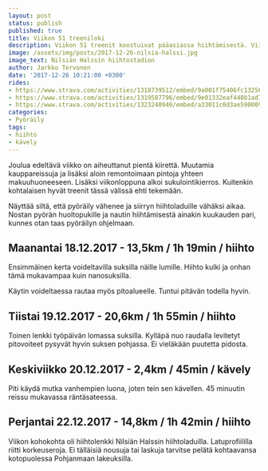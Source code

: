 ```yaml
---
layout: post
status: publish
published: true
title: Viikon 51 treeniloki
description: Viikon 51 treenit koostuivat pääasiassa hiihtämisestä. Viikko huipentui hiihtolenkkiin Nilsiän Halssin laduilla.
image: /assets/img/posts/2017-12-26-nilsia-halssi.jpg
image_text: Nilsiän Halssin hiihtostadion
author: Jarkko Tervonen
date: '2017-12-26 10:21:00 +0300'
rides:
- https://www.strava.com/activities/1318739512/embed/9a001f75406fc13256cf08dddb33eeb926aebf6d
- https://www.strava.com/activities/1319587796/embed/9e01332eaf448b1ad705e90565f62326182b7662
- https://www.strava.com/activities/1323240946/embed/a33011c0d3ae5900092e5ac4bea54e984d0d10cf
categories:
- Pyöräily
tags:
- hiihto
- kävely
---
```

Joulua edeltävä viikko on aiheuttanut pientä kiirettä. Muutamia kauppareissuja ja lisäksi aloin remontoimaan pintoja yhteen makuuhuoneeseen. Lisäksi viikonloppuna alkoi sukulointikierros. Kuitenkin kohtalaisen hyvät treenit tässä välissä ehti tekemään.

Näyttää siltä, että pyöräily vähenee ja siirryn hiihtoladuille vähäksi aikaa. Nostan pyörän huoltopukille ja nautin hiihtämisestä ainakin kuukauden pari, kunnes otan taas pyöräilyn ohjelmaan.

<!-- more -->

## Maanantai 18.12.2017 - 13,5km / 1h 19min / hiihto

Ensimmäinen kerta voideltavilla suksilla näille lumille. Hiihto kulki ja onhan tämä mukavampaa kuin nanosuksilla.

Käytin voideltaessa rautaa myös pitoalueelle. Tuntui pitävän todella hyvin.

## Tiistai 19.12.2017 - 20,6km / 1h 55min / hiihto

Toinen lenkki työpäivän lomassa suksilla. Kylläpä nuo raudalla levitetyt pitovoiteet pysyvät hyvin suksen pohjassa. Ei vieläkään puutetta pidosta.

## Keskiviikko 20.12.2017 - 2,4km / 45min / kävely

Piti käydä mutka vanhempien luona, joten tein sen kävellen. 45 minuutin reissu mukavassa räntäsateessa.

## Perjantai 22.12.2017 - 14,8km / 1h 42min / hiihto

Viikon kohokohta oli hiihtolenkki Nilsiän Halssin hiihtoladuilla. Latuprofiililla riitti korkeuseroja. Ei tälläisiä nousuja tai laskuja tarvitse pelätä kohtaavansa kotopuolessa Pohjanmaan lakeuksilla.
